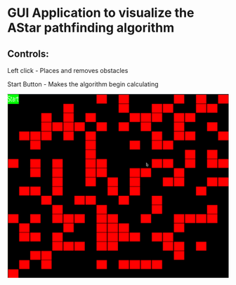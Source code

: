 # GUI Application to visualize the AStar pathfinding algorithm #

## Controls: ##
Left click - Places and removes obstacles

Start Button - Makes the algorithm begin calculating

![](astar.gif)
